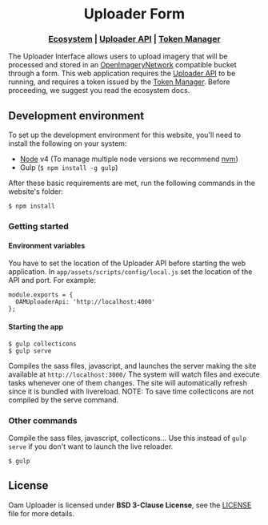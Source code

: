<h1 align="center">Uploader Form</h1>

<div align="center">
  <h3>
  <a href="https://docs.openaerialmap.org/ecosystem/getting-started/">Ecosystem</a>
  <span> | </span>
  <a href="https://github.com/hotosm/oam-uploader-api">Uploader API</a>
  <span> | </span>
  <a href="https://github.com/hotosm/oam-uploader-admin">Token Manager</a>
  </h3>
</div>

The Uploader Interface allows users to upload imagery that will be processed and stored in an [OpenImageryNetwork](https://github.com/openimagerynetwork/oin-metadata-spec) compatible bucket through a form. This web application requires the [Uploader API](https://github.com/hotosm/oam-uploader-api) to be running, and requires a token issued by the [Token Manager](https://github.com/hotosm/oam-uploader-admin). Before proceeding, we suggest you read the ecosystem docs.

## Development environment
To set up the development environment for this website, you'll need to install the following on your system:

- [Node](http://nodejs.org/) v4 (To manage multiple node versions we recommend [nvm](https://github.com/creationix/nvm))
- Gulp (`$ npm install -g gulp`)

After these basic requirements are met, run the following commands in the website's folder:

```
$ npm install
```

### Getting started

#### Environment variables
You have to set the location of the Uploader API before starting the web application. 
In `app/assets/scripts/config/local.js` set the location of the API and port. For example:

``` 
module.exports = {
  OAMUploaderApi: 'http://localhost:4000'
};
``` 

#### Starting the app

```
$ gulp collecticons
$ gulp serve
```
Compiles the sass files, javascript, and launches the server making the site available at `http://localhost:3000/`
The system will watch files and execute tasks whenever one of them changes.
The site will automatically refresh since it is bundled with livereload.
NOTE: To save time collecticons are not compiled by the serve command.

### Other commands

Compile the sass files, javascript, collecticons... Use this instead of `gulp serve` if you don't want to launch the live reloader.

```
$ gulp
```

## License
Oam Uploader is licensed under **BSD 3-Clause License**, see the [LICENSE](LICENSE) file for more details.
